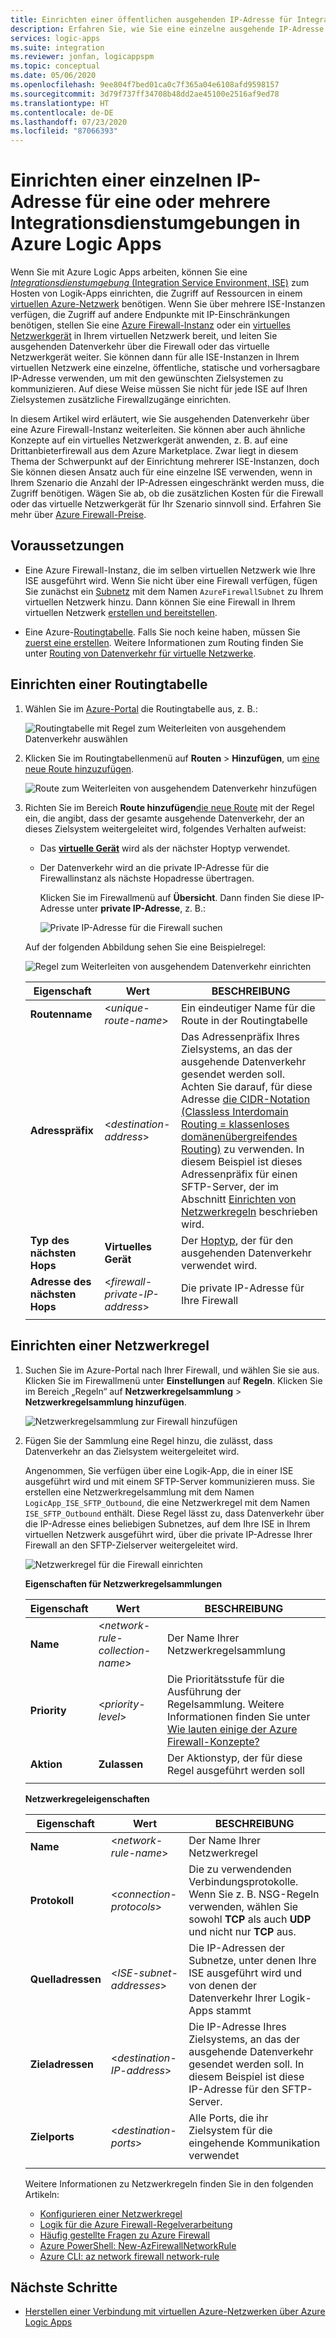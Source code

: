 ```yaml
---
title: Einrichten einer öffentlichen ausgehenden IP-Adresse für Integrationsdienstumgebungen (ISEs)
description: Erfahren Sie, wie Sie eine einzelne ausgehende IP-Adresse für Integrationsdienstumgebung (Integration Service Environments, ISEs) in Azure Logic Apps einrichten können.
services: logic-apps
ms.suite: integration
ms.reviewer: jonfan, logicappspm
ms.topic: conceptual
ms.date: 05/06/2020
ms.openlocfilehash: 9ee804f7bed01ca0c7f365a04e6108afd9598157
ms.sourcegitcommit: 3d79f737ff34708b48dd2ae45100e2516af9ed78
ms.translationtype: HT
ms.contentlocale: de-DE
ms.lasthandoff: 07/23/2020
ms.locfileid: "87066393"
---
```

# <a name="set-up-a-single-ip-address-for-one-or-more-integration-service-environments-in-azure-logic-apps"></a>Einrichten einer einzelnen IP-Adresse für eine oder mehrere Integrationsdienstumgebungen in Azure Logic Apps

Wenn Sie mit Azure Logic Apps arbeiten, können Sie eine [*Integrationsdienstumgebung* (Integration Service Environment, ISE)](../logic-apps/connect-virtual-network-vnet-isolated-environment-overview.md) zum Hosten von Logik-Apps einrichten, die Zugriff auf Ressourcen in einem [virtuellen Azure-Netzwerk](../virtual-network/virtual-networks-overview.md) benötigen. Wenn Sie über mehrere ISE-Instanzen verfügen, die Zugriff auf andere Endpunkte mit IP-Einschränkungen benötigen, stellen Sie eine [Azure Firewall-Instanz](../firewall/overview.md) oder ein [virtuelles Netzwerkgerät](../virtual-network/virtual-networks-overview.md#filter-network-traffic) in Ihrem virtuellen Netzwerk bereit, und leiten Sie ausgehenden Datenverkehr über die Firewall oder das virtuelle Netzwerkgerät weiter. Sie können dann für alle ISE-Instanzen in Ihrem virtuellen Netzwerk eine einzelne, öffentliche, statische und vorhersagbare IP-Adresse verwenden, um mit den gewünschten Zielsystemen zu kommunizieren. Auf diese Weise müssen Sie nicht für jede ISE auf Ihren Zielsystemen zusätzliche Firewallzugänge einrichten.

In diesem Artikel wird erläutert, wie Sie ausgehenden Datenverkehr über eine Azure Firewall-Instanz weiterleiten. Sie können aber auch ähnliche Konzepte auf ein virtuelles Netzwerkgerät anwenden, z. B. auf eine Drittanbieterfirewall aus dem Azure Marketplace. Zwar liegt in diesem Thema der Schwerpunkt auf der Einrichtung mehrerer ISE-Instanzen, doch Sie können diesen Ansatz auch für eine einzelne ISE verwenden, wenn in Ihrem Szenario die Anzahl der IP-Adressen eingeschränkt werden muss, die Zugriff benötigen. Wägen Sie ab, ob die zusätzlichen Kosten für die Firewall oder das virtuelle Netzwerkgerät für Ihr Szenario sinnvoll sind. Erfahren Sie mehr über [Azure Firewall-Preise](https://azure.microsoft.com/pricing/details/azure-firewall/).

## <a name="prerequisites"></a>Voraussetzungen

* Eine Azure Firewall-Instanz, die im selben virtuellen Netzwerk wie Ihre ISE ausgeführt wird. Wenn Sie nicht über eine Firewall verfügen, fügen Sie zunächst ein [Subnetz](../virtual-network/virtual-network-manage-subnet.md#add-a-subnet) mit dem Namen `AzureFirewallSubnet` zu Ihrem virtuellen Netzwerk hinzu. Dann können Sie eine Firewall in Ihrem virtuellen Netzwerk [erstellen und bereitstellen](../firewall/tutorial-firewall-deploy-portal.md#deploy-the-firewall).

* Eine Azure-[Routingtabelle](../virtual-network/manage-route-table.md). Falls Sie noch keine haben, müssen Sie [zuerst eine erstellen](../virtual-network/manage-route-table.md#create-a-route-table). Weitere Informationen zum Routing finden Sie unter [Routing von Datenverkehr für virtuelle Netzwerke](../virtual-network/virtual-networks-udr-overview.md).

## <a name="set-up-route-table"></a>Einrichten einer Routingtabelle

1. Wählen Sie im [Azure-Portal](https://portal.azure.com) die Routingtabelle aus, z. B.:

   ![Routingtabelle mit Regel zum Weiterleiten von ausgehendem Datenverkehr auswählen](./media/connect-virtual-network-vnet-set-up-single-ip-address/select-route-table-for-virtual-network.png)

1. Klicken Sie im Routingtabellenmenü auf **Routen** > **Hinzufügen**, um [eine neue Route hinzuzufügen](../virtual-network/manage-route-table.md#create-a-route).

   ![Route zum Weiterleiten von ausgehendem Datenverkehr hinzufügen](./media/connect-virtual-network-vnet-set-up-single-ip-address/add-route-to-route-table.png)

1. Richten Sie im Bereich **Route hinzufügen**[die neue Route](../virtual-network/manage-route-table.md#create-a-route) mit der Regel ein, die angibt, dass der gesamte ausgehende Datenverkehr, der an dieses Zielsystem weitergeleitet wird, folgendes Verhalten aufweist:

   * Das [**virtuelle Gerät**](../virtual-network/virtual-networks-udr-overview.md#user-defined) wird als der nächster Hoptyp verwendet.

   * Der Datenverkehr wird an die private IP-Adresse für die Firewallinstanz als nächste Hopadresse übertragen.

     Klicken Sie im Firewallmenü auf **Übersicht**. Dann finden Sie diese IP-Adresse unter **private IP-Adresse**, z. B.:

     ![Private IP-Adresse für die Firewall suchen](./media/connect-virtual-network-vnet-set-up-single-ip-address/find-firewall-private-ip-address.png)

   Auf der folgenden Abbildung sehen Sie eine Beispielregel:

   ![Regel zum Weiterleiten von ausgehendem Datenverkehr einrichten](./media/connect-virtual-network-vnet-set-up-single-ip-address/add-rule-to-route-table.png)

   | Eigenschaft | Wert | BESCHREIBUNG |
   |----------|-------|-------------|
   | **Routenname** | <*unique-route-name*> | Ein eindeutiger Name für die Route in der Routingtabelle |
   | **Adresspräfix** | <*destination-address*> | Das Adressenpräfix Ihres Zielsystems, an das der ausgehende Datenverkehr gesendet werden soll. Achten Sie darauf, für diese Adresse [die CIDR-Notation (Classless Interdomain Routing = klassenloses domänenübergreifendes Routing)](https://en.wikipedia.org/wiki/Classless_Inter-Domain_Routing) zu verwenden. In diesem Beispiel ist dieses Adressenpräfix für einen SFTP-Server, der im Abschnitt [Einrichten von Netzwerkregeln](#set-up-network-rule) beschrieben wird. |
   | **Typ des nächsten Hops** | **Virtuelles Gerät** | Der [Hoptyp](../virtual-network/virtual-networks-udr-overview.md#next-hop-types-across-azure-tools), der für den ausgehenden Datenverkehr verwendet wird. |
   | **Adresse des nächsten Hops** | <*firewall-private-IP-address*> | Die private IP-Adresse für Ihre Firewall |
   |||

<a name="set-up-network-rule"></a>

## <a name="set-up-network-rule"></a>Einrichten einer Netzwerkregel

1. Suchen Sie im Azure-Portal nach Ihrer Firewall, und wählen Sie sie aus. Klicken Sie im Firewallmenü unter **Einstellungen** auf **Regeln**. Klicken Sie im Bereich „Regeln“ auf **Netzwerkregelsammlung** > **Netzwerkregelsammlung hinzufügen**.

   ![Netzwerkregelsammlung zur Firewall hinzufügen](./media/connect-virtual-network-vnet-set-up-single-ip-address/add-network-rule-collection.png)

1. Fügen Sie der Sammlung eine Regel hinzu, die zulässt, dass Datenverkehr an das Zielsystem weitergeleitet wird.

   Angenommen, Sie verfügen über eine Logik-App, die in einer ISE ausgeführt wird und mit einem SFTP-Server kommunizieren muss. Sie erstellen eine Netzwerkregelsammlung mit dem Namen `LogicApp_ISE_SFTP_Outbound`, die eine Netzwerkregel mit dem Namen `ISE_SFTP_Outbound` enthält. Diese Regel lässt zu, dass Datenverkehr über die IP-Adresse eines beliebigen Subnetzes, auf dem Ihre ISE in Ihrem virtuellen Netzwerk ausgeführt wird, über die private IP-Adresse Ihrer Firewall an den SFTP-Zielserver weitergeleitet wird.

   ![Netzwerkregel für die Firewall einrichten](./media/connect-virtual-network-vnet-set-up-single-ip-address/set-up-network-rule-for-firewall.png)

   **Eigenschaften für Netzwerkregelsammlungen**

   | Eigenschaft | Wert | BESCHREIBUNG |
   |----------|-------|-------------|
   | **Name** | <*network-rule-collection-name*> | Der Name Ihrer Netzwerkregelsammlung |
   | **Priority** | <*priority-level*> | Die Prioritätsstufe für die Ausführung der Regelsammlung. Weitere Informationen finden Sie unter [Wie lauten einige der Azure Firewall-Konzepte?](../firewall/firewall-faq.md#what-are-some-azure-firewall-concepts) |
   | **Aktion** | **Zulassen** | Der Aktionstyp, der für diese Regel ausgeführt werden soll |
   |||

   **Netzwerkregeleigenschaften**

   | Eigenschaft | Wert | BESCHREIBUNG |
   |----------|-------|-------------|
   | **Name** | <*network-rule-name*> | Der Name Ihrer Netzwerkregel |
   | **Protokoll** | <*connection-protocols*> | Die zu verwendenden Verbindungsprotokolle. Wenn Sie z. B. NSG-Regeln verwenden, wählen Sie sowohl **TCP** als auch **UDP** und nicht nur **TCP** aus. |
   | **Quelladressen** | <*ISE-subnet-addresses*> | Die IP-Adressen der Subnetze, unter denen Ihre ISE ausgeführt wird und von denen der Datenverkehr Ihrer Logik-Apps stammt |
   | **Zieladressen** | <*destination-IP-address*> | Die IP-Adresse Ihres Zielsystems, an das der ausgehende Datenverkehr gesendet werden soll. In diesem Beispiel ist diese IP-Adresse für den SFTP-Server. |
   | **Zielports** | <*destination-ports*> | Alle Ports, die ihr Zielsystem für die eingehende Kommunikation verwendet |
   |||

   Weitere Informationen zu Netzwerkregeln finden Sie in den folgenden Artikeln:

   * [Konfigurieren einer Netzwerkregel](../firewall/tutorial-firewall-deploy-portal.md#configure-a-network-rule)
   * [Logik für die Azure Firewall-Regelverarbeitung](../firewall/rule-processing.md#network-rules-and-applications-rules)
   * [Häufig gestellte Fragen zu Azure Firewall](../firewall/firewall-faq.md)
   * [Azure PowerShell: New-AzFirewallNetworkRule](/powershell/module/az.network/new-azfirewallnetworkrule)
   * [Azure CLI: az network firewall network-rule](/cli/azure/ext/azure-firewall/network/firewall/network-rule?view=azure-cli-latest#ext-azure-firewall-az-network-firewall-network-rule-create)

## <a name="next-steps"></a>Nächste Schritte

* [Herstellen einer Verbindung mit virtuellen Azure-Netzwerken über Azure Logic Apps](../logic-apps/connect-virtual-network-vnet-isolated-environment.md)
